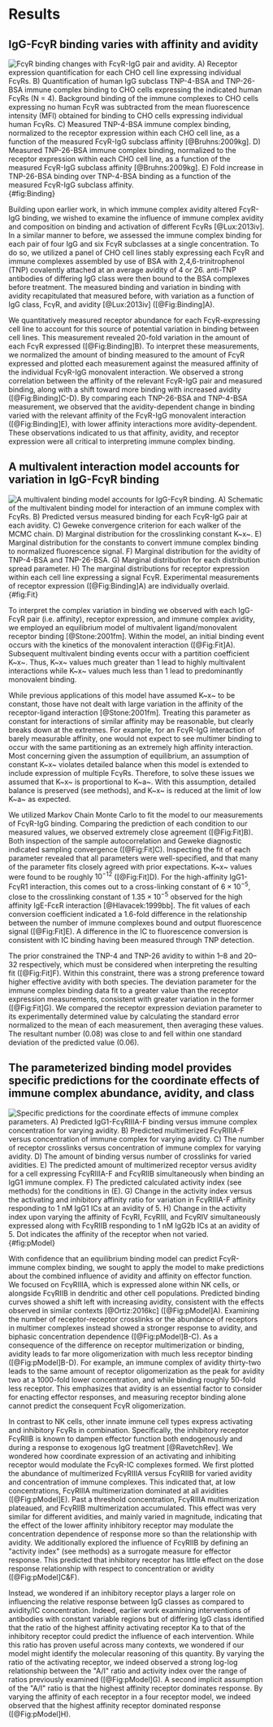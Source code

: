 # Results

## IgG-FcγR binding varies with affinity and avidity

![**FcγR binding changes with FcγR-IgG pair and avidity.** A) Receptor expression quantification for each CHO cell line expressing individual FcγRs. B) Quantification of human IgG subclass TNP-4-BSA and TNP-26-BSA immune complex binding to CHO cells expressing the indicated human FcγRs (N = 4). Background binding of the immune complexes to CHO cells expressing no human FcγR was subtracted from the mean fluorescence intensity (MFI) obtained for binding to CHO cells expressing individual human FcγRs.  C) Measured TNP-4-BSA immune complex binding, normalized to the receptor expression within each CHO cell line, as a function of the measured FcγR-IgG subclass affinity [@Bruhns:2009kg]. D) Measured TNP-26-BSA immune complex binding, normalized to the receptor expression within each CHO cell line, as a function of the measured FcγR-IgG subclass affinity [@Bruhns:2009kg]. E) Fold increase in TNP-26-BSA binding over TNP-4-BSA binding as a function of the measured FcγR-IgG subclass affinity.](./Figures/Figure1.svg){#fig:Binding}

Building upon earlier work, in which immune complex avidity altered FcγR-IgG binding, we wished to examine the influence of immune complex avidity and composition on binding and activation of different FcγRs [@Lux:2013iv]. In a similar manner to before, we assessed the immune complex binding for each pair of four IgG and six FcγR subclasses at a single concentration. To do so, we utilized a panel of CHO cell lines stably expressing each FcγR and immune complexes assembled by use of BSA with 2,4,6-trinitrophenol (TNP) covalently attached at an average avidity of 4 or 26. anti-TNP antibodies of differing IgG class were then bound to the BSA complexes before treatment. The measured binding and variation in binding with avidity recapitulated that measured before, with variation as a function of IgG class, FcγR, and avidity [@Lux:2013iv]  ([@Fig:Binding]A).

We quantitatively measured receptor abundance for each FcγR-expressing cell line to account for this source of potential variation in binding between cell lines. This measurement revealed 20-fold variation in the amount of each FcγR expressed ([@Fig:Binding]B). To interpret these measurements, we normalized the amount of binding measured to the amount of FcγR expressed and plotted each measurement against the measured affinity of the individual FcγR-IgG monovalent interaction. We observed a strong correlation between the affinity of the relevant FcγR-IgG pair and measured binding, along with a shift toward more binding with increased avidity ([@Fig:Binding]C-D). By comparing each TNP-26-BSA and TNP-4-BSA measurement, we observed that the avidity-dependent change in binding varied with the relevant affinity of the FcγR-IgG monovalent interaction ([@Fig:Binding]E), with lower affinity interactions more avidity-dependent. These observations indicated to us that affinity, avidity, and receptor expression were all critical to interpreting immune complex binding.

## A multivalent interaction model accounts for variation in IgG-FcγR binding

![**A multivalent binding model accounts for IgG-FcγR binding.** A) Schematic of the multivalent binding model for interaction of an immune complex with FcγRs. B) Predicted versus measured binding for each FcγR-IgG pair at each avidity.  C) Geweke convergence criterion for each walker of the MCMC chain. D) Marginal distribution for the crosslinking constant K~x~. E) Marginal distribution for the constants to convert immune complex binding to normalized fluorescence signal. F) Marginal distribution for the avidity of TNP-4-BSA and TNP-26-BSA. G) Marginal distribution for each distribution spread parameter. H) The marginal distributions for receptor expression within each cell line expressing a signal FcγR. Experimental measurements of receptor expression ([@Fig:Binding]A) are individually overlaid.](./Figures/Figure2.svg){#fig:Fit}

To interpret the complex variation in binding we observed with each IgG-FcγR pair (i.e. affinity), receptor expression, and immune complex avidity, we employed an equilibrium model of multivalent ligand/monovalent receptor binding [@Stone:2001fm]. Within the model, an initial binding event occurs with the kinetics of the monovalent interaction ([@Fig:Fit]A). Subsequent multivalent binding events occur with a partition coefficient K~x~. Thus, K~x~ values much greater than 1 lead to highly multivalent interactions while K~x~ values much less than 1 lead to predominantly monovalent binding.

While previous applications of this model have assumed K~x~ to be constant, those have not dealt with large variation in the affinity of the receptor-ligand interaction [@Stone:2001fm]. Treating this parameter as constant for interactions of similar affinity may be reasonable, but clearly breaks down at the extremes. For example, for an FcγR-IgG interaction of barely measurable affinity, one would not expect to see multimer binding to occur with the same partitioning as an extremely high affinity interaction. Most concerning given the assumption of equilibrium, an assumption of constant K~x~ violates detailed balance when this model is extended to include expression of multiple FcγRs. Therefore, to solve these issues we assumed that K~x~ is proportional to K~a~. With this assumption, detailed balance is preserved (see methods), and K~x~ is reduced at the limit of low K~a~ as expected.

We utilized Markov Chain Monte Carlo to fit the model to our measurements of FcγR-IgG binding. Comparing the prediction of each condition to our measured values, we observed extremely close agreement ([@Fig:Fit]B). Both inspection of the sample autocorrelation and Geweke diagnostic indicated sampling convergence ([@Fig:Fit]C).  Inspecting the fit of each parameter revealed that all parameters were well-specified, and that many of the parameter fits closely agreed with prior expectations. K~x~ values were found to be roughly $10^{-12}$ ([@Fig:Fit]D). For the high-affinity IgG1-FcγR1 interaction, this comes out to a cross-linking constant of $6\times 10^{-5}$, close to the crosslinking constant of $1.35\times 10^{-5}$ observed for the high affinity IgE-FcεR interaction [@Hlavacek:1999bb]. The fit values of each conversion coefficient indicated a 1.6-fold difference in the relationship between the number of immune complexes bound and output fluorescence signal ([@Fig:Fit]E). A difference in the IC to fluorescence conversion is consistent with IC binding having been measured through TNP detection.

The prior constrained the TNP-4 and TNP-26 avidity to within 1–8 and 20–32 respectively, which must be considered when interpreting the resulting fit ([@Fig:Fit]F). Within this constraint, there was a strong preference toward higher effective avidity with both species. The deviation parameter for the immune complex binding data fit to a greater value than the receptor expression measurements, consistent with greater variation in the former ([@Fig:Fit]G). We compared the receptor expression deviation parameter to its experimentally determined value by calculating the standard error normalized to the mean of each measurement, then averaging these values. The resultant number (0.08) was close to and fell within one standard deviation of the predicted value (0.06).

## The parameterized binding model provides specific predictions for the coordinate effects of immune complex abundance, avidity, and class

![**Specific predictions for the coordinate effects of immune complex parameters.** A) Predicted IgG1-FcγRIIIA-F binding versus immune complex concentration for varying avidity. B) Predicted multimerized FcγRIIIA-F versus concentration of immune complex for varying avidity. C) The number of receptor crosslinks versus concentration of immune complex for varying avidity. D) The amount of binding versus number of crosslinks for varied avidities. E) The predicted amount of multimerized receptor versus avidity for a cell expressing FcγRIIIA-F and FcγRIIB simultaneously when binding an IgG1 immune complex. F) The predicted calculated activity index (see methods) for the conditions in (E). G) Change in the activity index versus the activating and inhibitory affinity ratio for variation in FcγRIIIA-F affinity responding to 1 nM IgG1 ICs at an avidity of 5. H) Change in the activity index upon varying the affinity of FcγRI, FcγRIII, and FcγRIV simultaneously expressed along with FcγRIIB responding to 1 nM IgG2b ICs at an avidity of 5. Dot indicates the affinity of the receptor when not varied.](./Figures/Figure3.svg){#fig:pModel}

With confidence that an equilibrium binding model can predict FcγR-immune complex binding, we sought to apply the model to make predictions about the combined influence of avidity and affinity on effector function. We focused on FcγRIIIA, which is expressed alone within NK cells, or alongside FcγRIIB in dendritic and other cell populations. Predicted binding curves showed a shift left with increasing avidity, consistent with the effects observed in similar contexts [@Ortiz:2016kc]  ([@Fig:pModel]A). Examining the number of receptor-receptor crosslinks or the abundance of receptors in multimer complexes instead showed a stronger response to avidity, and biphasic concentration dependence ([@Fig:pModel]B-C). As a consequence of the difference on receptor multimerization or binding, avidity leads to far more oligomerization with much less receptor binding ([@Fig:pModel]B-D). For example, an immune complex of avidity thirty-two leads to the same amount of receptor oligomerization as the peak for avidity two at a 1000-fold lower concentration, and while binding roughly 50-fold less receptor. This emphasizes that avidity is an essential factor to consider for enacting effector responses, and measuring receptor binding alone cannot predict the consequent FcγR oligomerization.

In contrast to NK cells, other innate immune cell types express activating and inhibitory FcγRs in combination. Specifically, the inhibitory receptor FcγRIIB is known to dampen effector function both endogenously and during a response to exogenous IgG treatment [@RavetchRev]. We wondered how coordinate expression of an activating and inhibiting receptor would modulate the FcγR-IC complexes formed. We first plotted the abundance of multimerized FcγRIIIA versus FcγRIIB for varied avidity and concentration of immune complexes. This indicated that, at low concentrations, FcγRIIIA multimerization dominated at all avidities ([@Fig:pModel]E). Past a threshold concentration, FcγRIIIA multimerization plateaued, and FcγRIIB multimerization accumulated. This effect was very similar for different avidities, and mainly varied in magnitude, indicating that the effect of the lower affinity inhibitory receptor may modulate the concentration dependence of response more so than the relationship with avidity. We additionally explored the influence of FcγRIIB by defining an "activity index" (see methods) as a surrogate measure for effector response. This predicted that inhibitory receptor has little effect on the dose response relationship with respect to concentration or avidity ([@Fig:pModel]C&F).

Instead, we wondered if an inhibitory receptor plays a larger role on influencing the relative response between IgG classes as compared to avidity/IC concentration. Indeed, earlier work examining interventions of antibodies with constant variable regions but of differing IgG class identified that the ratio of the highest affinity activating receptor Ka to that of the inhibitory receptor could predict the influence of each intervention. While this ratio has proven useful across many contexts, we wondered if our model might identify the molecular reasoning of this quantity. By varying the ratio of the activating receptor, we indeed observed a strong log-log relationship between the "A/I" ratio and activity index over the range of ratios previously examined ([@Fig:pModel]G). A second implicit assumption of the "A/I" ratio is that the highest affinity receptor dominates response. By varying the affinity of each receptor in a four receptor model, we indeed observed that the highest affinity receptor dominated response ([@Fig:pModel]H).
